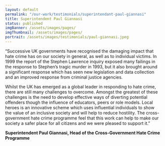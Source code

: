 ```yaml
---
layout: default
permalink: "/our-work/testimonials/superintendant-paul-giannasi"
title: Superintendent Paul Giannasi
status: published
imgBanner: /assets/images/pages/
imgThumbnail: /assets/images/pages/
portrait: /assets/images/testimonials/paul-giannasi.jpeg
---
```


“Successive UK governments have recognised the damaging impact that hate crime has on our society in general, as well as to individual victims. In 1999 the report of the Stephen Lawrence inquiry exposed many failings in the response to Stephen’s tragic murder in 1993, but it also brought around a significant response which has seen new legislation and data collection and an improved response from criminal justice agencies.

Whilst the UK has emerged as a global leader in responding to hate crime, there are still many challenges to overcome. Amongst the greatest of these challenges is the need to develop effective ways of diverting potential offenders though the influence of educators, peers or role models. Local heroes is an innovative scheme which uses influential individuals to show the value of an inclusive society and will help to reduce hostility. The cross-government hate crime programme feel that this work can help to make our society a safer place for all citizens and we were pleased to support it.”

**Superintendent Paul Giannasi, Head of the Cross-Government Hate Crime Programme**

